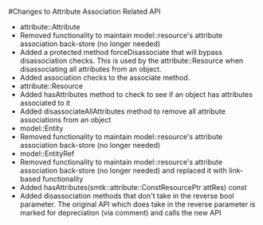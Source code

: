 #Changes to Attribute Association Related API

* attribute::Attribute
 * Removed functionality to maintain model::resource's attribute association back-store (no longer needed)
 * Added a protected method forceDisassociate that will bypass disassociation checks.  This is used by the attribute::Resource when disassociating all attributes from an object.
 * Added association checks to the associate method.
* attribute::Resource
 * Added hasAttributes method to check to see if an object has attributes associated to it
 * Added disassociateAllAttributes method to remove all attribute associations from an object
* model::Entity
 * Removed functionality to maintain model::resource's attribute association back-store (no longer needed)
* model::EntityRef
 * Removed functionality to maintain model::resource's attribute association back-store (no longer needed) and replaced it with link-based functionality
 * Added hasAttributes(smtk::attribute::ConstResourcePtr attRes) const
 * Added disassociation methods that don't take in the reverse bool parameter.  The original API which does take in the reverse parameter is marked for depreciation (via comment) and calls the new API
